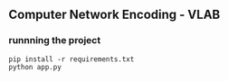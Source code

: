 ## Computer Network Encoding - VLAB

### runnning the project

```
pip install -r requirements.txt
python app.py
```
